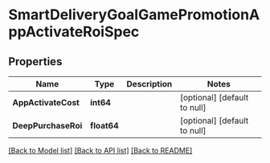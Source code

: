 # SmartDeliveryGoalGamePromotionAppActivateRoiSpec

## Properties
Name | Type | Description | Notes
------------ | ------------- | ------------- | -------------
**AppActivateCost** | **int64** |  | [optional] [default to null]
**DeepPurchaseRoi** | **float64** |  | [optional] [default to null]

[[Back to Model list]](../README.md#documentation-for-models) [[Back to API list]](../README.md#documentation-for-api-endpoints) [[Back to README]](../README.md)


